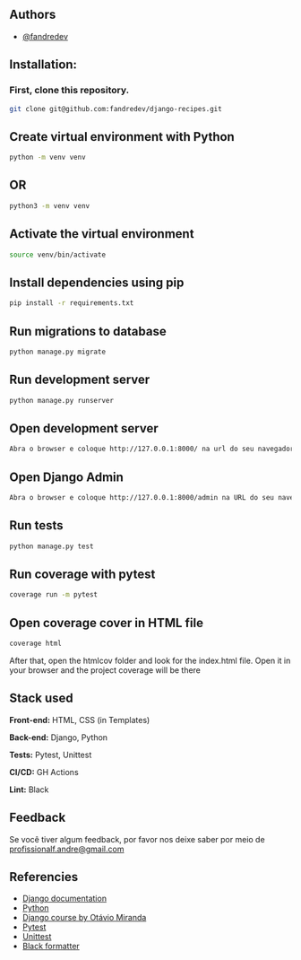 

## Authors

- [@fandredev](https://www.linkedin.com/in/devfandre/)


## Installation:
### First, clone this repository.
```bash
git clone git@github.com:fandredev/django-recipes.git
```

## Create virtual environment with Python

```bash
python -m venv venv
```
## OR
```bash
python3 -m venv venv
```

## Activate the virtual environment

```bash
source venv/bin/activate
```

## Install dependencies using pip
```bash
pip install -r requirements.txt
```

## Run migrations to database
```bash
python manage.py migrate
```
    
## Run development server
```bash
python manage.py runserver
```

## Open development server
```bash
Abra o browser e coloque http://127.0.0.1:8000/ na url do seu navegador.
```

## Open Django Admin
```bash
Abra o browser e coloque http://127.0.0.1:8000/admin na URL do seu navegador.
```
## Run tests
```bash
python manage.py test
```

## Run coverage with pytest
```bash
coverage run -m pytest
```

## Open coverage cover in HTML file
```bash
coverage html
```
After that, open the htmlcov folder and look for the index.html file.
Open it in your browser and the project coverage will be there

## Stack used

**Front-end:** HTML, CSS (in Templates)

**Back-end:** Django, Python

**Tests:** Pytest, Unittest

**CI/CD:** GH Actions

**Lint:** Black


## Feedback

Se você tiver algum feedback, por favor nos deixe saber por meio de profissionalf.andre@gmail.com

## Referencies

 - [Django documentation](https://docs.djangoproject.com/en/5.0/)
 - [Python](https://www.python.org/)
 - [Django course by Otávio Miranda](https://www.udemy.com/course/curso-de-django-web-framework-com-python-html-e-css/)
 - [Pytest](https://docs.pytest.org/)
 - [Unittest](https://docs.python.org/3/library/unittest.html)
 - [Black formatter](https://black.readthedocs.io/en/stable/the_black_code_style/index.html)
